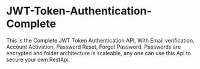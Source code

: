 # JWT-Token-Authentication-Complete

This is the Complete JWT Token Authentication API, With Email verification, Account Activation, Password Reset, Forgot Password.
Passwords are encrypted and folder architecture is scaleable, any one can use this Api to secure your own RestApi.
